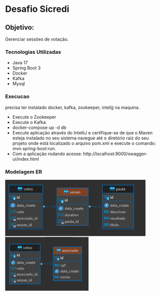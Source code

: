 # Desafio Sicredi

## Objetivo:
Gerenciar sessões de votação.

### Tecnologias Utilizadas

- Java 17
- Spring Boot 3
- Docker
- Kafka
- Mysql

### Execucao

precisa ter instalado docker, kafka, zookeeper, intelijj na maquina.

- Execute o Zookeeper 
- Execute o Kafka
- docker-compose up -d db
- Execute aplicação através do IntelliJ e certifique-se de que o Maven esteja instalado no seu sistema navegue até o diretório raiz do seu projeto onde está localizado o arquivo pom.xml e execute o comando: mvn spring-boot:run.
- Com a aplicação rodando acesse: http://localhost:9000/swagger-ui/index.html

### Modelagem ER
![modelo_er.png](modelo_er.png)
![img.png](img.png)